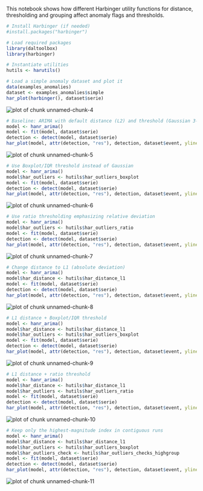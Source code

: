 This notebook shows how different Harbinger utility functions for distance, thresholding and grouping affect anomaly flags and thresholds.


``` r
# Install Harbinger (if needed)
#install.packages("harbinger")
```


``` r
# Load required packages
library(daltoolbox)
library(harbinger) 
```


``` r
# Instantiate utilities
hutils <- harutils()
```


``` r
# Load a simple anomaly dataset and plot it
data(examples_anomalies)
dataset <- examples_anomalies$simple
har_plot(harbinger(), dataset$serie)
```

![plot of chunk unnamed-chunk-4](fig/examples_harutils_outliers/unnamed-chunk-4-1.png)


``` r
# Baseline: ARIMA with default distance (L2) and threshold (Gaussian 3-sigma)
model <- hanr_arima()
model <- fit(model, dataset$serie)
detection <- detect(model, dataset$serie)
har_plot(model, attr(detection, "res"), detection, dataset$event, yline = attr(detection, "threshold"))
```

![plot of chunk unnamed-chunk-5](fig/examples_harutils_outliers/unnamed-chunk-5-1.png)


``` r
# Use Boxplot/IQR threshold instead of Gaussian
model <- hanr_arima()
model$har_outliers <- hutils$har_outliers_boxplot
model <- fit(model, dataset$serie)
detection <- detect(model, dataset$serie)
har_plot(model, attr(detection, "res"), detection, dataset$event, yline = attr(detection, "threshold"))
```

![plot of chunk unnamed-chunk-6](fig/examples_harutils_outliers/unnamed-chunk-6-1.png)


``` r
# Use ratio thresholding emphasizing relative deviation
model <- hanr_arima()
model$har_outliers <- hutils$har_outliers_ratio
model <- fit(model, dataset$serie)
detection <- detect(model, dataset$serie)
har_plot(model, attr(detection, "res"), detection, dataset$event, yline = attr(detection, "threshold"))
```

![plot of chunk unnamed-chunk-7](fig/examples_harutils_outliers/unnamed-chunk-7-1.png)


``` r
# Change distance to L1 (absolute deviation)
model <- hanr_arima()
model$har_distance <- hutils$har_distance_l1
model <- fit(model, dataset$serie)
detection <- detect(model, dataset$serie)
har_plot(model, attr(detection, "res"), detection, dataset$event, yline = attr(detection, "threshold"))
```

![plot of chunk unnamed-chunk-8](fig/examples_harutils_outliers/unnamed-chunk-8-1.png)


``` r
# L1 distance + Boxplot/IQR threshold
model <- hanr_arima()
model$har_distance <- hutils$har_distance_l1
model$har_outliers <- hutils$har_outliers_boxplot
model <- fit(model, dataset$serie)
detection <- detect(model, dataset$serie)
har_plot(model, attr(detection, "res"), detection, dataset$event, yline = attr(detection, "threshold"))
```

![plot of chunk unnamed-chunk-9](fig/examples_harutils_outliers/unnamed-chunk-9-1.png)


``` r
# L1 distance + ratio threshold
model <- hanr_arima()
model$har_distance <- hutils$har_distance_l1
model$har_outliers <- hutils$har_outliers_ratio
model <- fit(model, dataset$serie)
detection <- detect(model, dataset$serie)
har_plot(model, attr(detection, "res"), detection, dataset$event, yline = attr(detection, "threshold"))
```

![plot of chunk unnamed-chunk-10](fig/examples_harutils_outliers/unnamed-chunk-10-1.png)

``` r
# Keep only the highest-magnitude index in contiguous runs
model <- hanr_arima()
model$har_distance <- hutils$har_distance_l1
model$har_outliers <- hutils$har_outliers_boxplot
model$har_outliers_check <- hutils$har_outliers_checks_highgroup
model <- fit(model, dataset$serie)
detection <- detect(model, dataset$serie)
har_plot(model, attr(detection, "res"), detection, dataset$event, yline = attr(detection, "threshold"))
```

![plot of chunk unnamed-chunk-11](fig/examples_harutils_outliers/unnamed-chunk-11-1.png)
